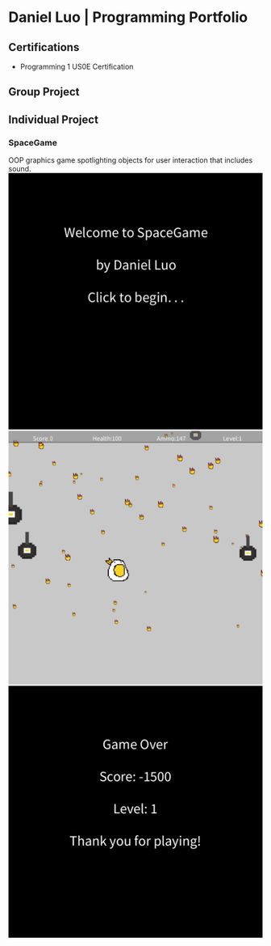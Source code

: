 # Daniel Luo | Programming Portfolio

## Certifications
* Programming 1 US0E Certification

## Group Project

## Individual Project

### SpaceGame
OOP graphics game spotlighting objects for user interaction that includes sound.
![SpaceGame Menu](https://github.com/Daniel71529/ProgrammingPortfolio/blob/main/images/SG1.png?raw=true)
![SpaceGame Gameplay](https://github.com/Daniel71529/ProgrammingPortfolio/blob/main/images/SG2.png?raw=true)
![SpaceGame Gameover](https://github.com/Daniel71529/ProgrammingPortfolio/blob/main/images/SG3.png?raw=true)
